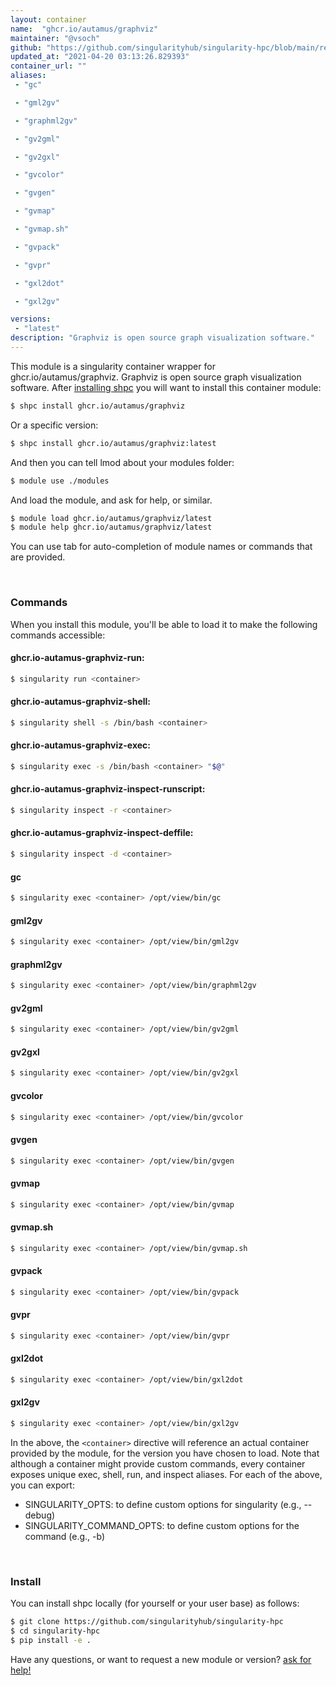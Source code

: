 ```yaml
---
layout: container
name:  "ghcr.io/autamus/graphviz"
maintainer: "@vsoch"
github: "https://github.com/singularityhub/singularity-hpc/blob/main/registry/ghcr.io/autamus/graphviz/container.yaml"
updated_at: "2021-04-20 03:13:26.829393"
container_url: ""
aliases:
 - "gc"

 - "gml2gv"

 - "graphml2gv"

 - "gv2gml"

 - "gv2gxl"

 - "gvcolor"

 - "gvgen"

 - "gvmap"

 - "gvmap.sh"

 - "gvpack"

 - "gvpr"

 - "gxl2dot"

 - "gxl2gv"

versions:
 - "latest"
description: "Graphviz is open source graph visualization software."
---
```


This module is a singularity container wrapper for ghcr.io/autamus/graphviz.
Graphviz is open source graph visualization software.
After [installing shpc](#install) you will want to install this container module:

```bash
$ shpc install ghcr.io/autamus/graphviz
```

Or a specific version:

```bash
$ shpc install ghcr.io/autamus/graphviz:latest
```

And then you can tell lmod about your modules folder:

```bash
$ module use ./modules
```

And load the module, and ask for help, or similar.

```bash
$ module load ghcr.io/autamus/graphviz/latest
$ module help ghcr.io/autamus/graphviz/latest
```

You can use tab for auto-completion of module names or commands that are provided.

<br>

### Commands

When you install this module, you'll be able to load it to make the following commands accessible:

#### ghcr.io-autamus-graphviz-run:

```bash
$ singularity run <container>
```

#### ghcr.io-autamus-graphviz-shell:

```bash
$ singularity shell -s /bin/bash <container>
```

#### ghcr.io-autamus-graphviz-exec:

```bash
$ singularity exec -s /bin/bash <container> "$@"
```

#### ghcr.io-autamus-graphviz-inspect-runscript:

```bash
$ singularity inspect -r <container>
```

#### ghcr.io-autamus-graphviz-inspect-deffile:

```bash
$ singularity inspect -d <container>
```


#### gc
       
```bash
$ singularity exec <container> /opt/view/bin/gc
```


#### gml2gv
       
```bash
$ singularity exec <container> /opt/view/bin/gml2gv
```


#### graphml2gv
       
```bash
$ singularity exec <container> /opt/view/bin/graphml2gv
```


#### gv2gml
       
```bash
$ singularity exec <container> /opt/view/bin/gv2gml
```


#### gv2gxl
       
```bash
$ singularity exec <container> /opt/view/bin/gv2gxl
```


#### gvcolor
       
```bash
$ singularity exec <container> /opt/view/bin/gvcolor
```


#### gvgen
       
```bash
$ singularity exec <container> /opt/view/bin/gvgen
```


#### gvmap
       
```bash
$ singularity exec <container> /opt/view/bin/gvmap
```


#### gvmap.sh
       
```bash
$ singularity exec <container> /opt/view/bin/gvmap.sh
```


#### gvpack
       
```bash
$ singularity exec <container> /opt/view/bin/gvpack
```


#### gvpr
       
```bash
$ singularity exec <container> /opt/view/bin/gvpr
```


#### gxl2dot
       
```bash
$ singularity exec <container> /opt/view/bin/gxl2dot
```


#### gxl2gv
       
```bash
$ singularity exec <container> /opt/view/bin/gxl2gv
```



In the above, the `<container>` directive will reference an actual container provided
by the module, for the version you have chosen to load. Note that although a container
might provide custom commands, every container exposes unique exec, shell, run, and
inspect aliases. For each of the above, you can export:

 - SINGULARITY_OPTS: to define custom options for singularity (e.g., --debug)
 - SINGULARITY_COMMAND_OPTS: to define custom options for the command (e.g., -b)

<br>
  
### Install

You can install shpc locally (for yourself or your user base) as follows:

```bash
$ git clone https://github.com/singularityhub/singularity-hpc
$ cd singularity-hpc
$ pip install -e .
```

Have any questions, or want to request a new module or version? [ask for help!](https://github.com/singularityhub/singularity-hpc/issues)